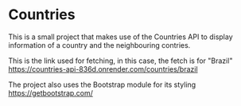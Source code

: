 # Countries
This is a small project that makes use of the Countries API to display information of a country and the neighbouring contries.

This is the link used for fetching, in this case, the fetch is for "Brazil"
https://countries-api-836d.onrender.com/countries/brazil

The project also uses the Bootstrap module for its styling
https://getbootstrap.com/
